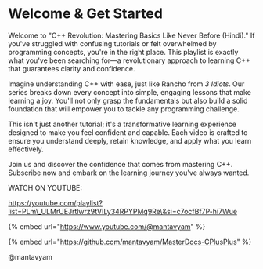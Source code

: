 # Welcome & Get Started

Welcome to "C++ Revolution: Mastering Basics Like Never Before (Hindi)." If you've struggled with confusing tutorials or felt overwhelmed by programming concepts, you're in the right place. This playlist is exactly what you've been searching for—a revolutionary approach to learning C++ that guarantees clarity and confidence.

Imagine understanding C++ with ease, just like Rancho from _3 Idiots_. Our series breaks down every concept into simple, engaging lessons that make learning a joy. You'll not only grasp the fundamentals but also build a solid foundation that will empower you to tackle any programming challenge.

This isn't just another tutorial; it's a transformative learning experience designed to make you feel confident and capable. Each video is crafted to ensure you understand deeply, retain knowledge, and apply what you learn effectively.

Join us and discover the confidence that comes from mastering C++. Subscribe now and embark on the learning journey you've always wanted.

WATCH ON YOUTUBE:&#x20;

https://youtube.com/playlist?list=PLm\_ULMrUEJrtlwrz9tVILy34RPYPMq9Re\&si=c7ocfBf7P-hi7Wue

{% embed url="https://www.youtube.com/@mantavyam" %}

{% embed url="https://github.com/mantavyam/MasterDocs-CPlusPlus" %}



@mantavyam

